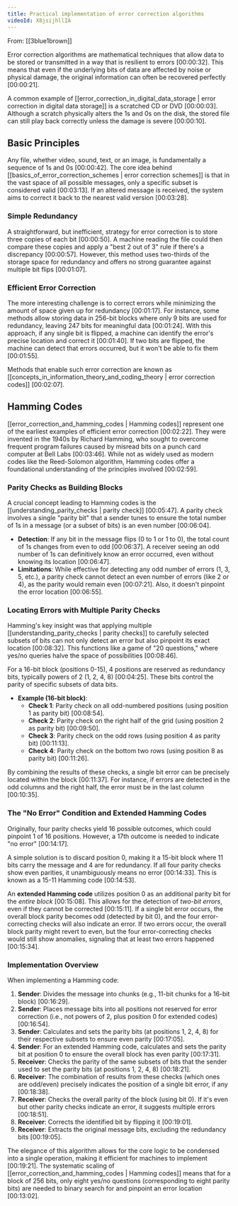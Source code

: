 ```yaml
---
title: Practical implementation of error correction algorithms
videoId: X8jsijhllIA
---
```


From: [[3blue1brown]] <br/> 

Error correction algorithms are mathematical techniques that allow data to be stored or transmitted in a way that is resilient to errors <a class="yt-timestamp" data-t="00:00:32">[00:00:32]</a>. This means that even if the underlying bits of data are affected by noise or physical damage, the original information can often be recovered perfectly <a class="yt-timestamp" data-t="00:00:21">[00:00:21]</a>.

A common example of [[error_correction_in_digital_data_storage | error correction in digital data storage]] is a scratched CD or DVD <a class="yt-timestamp" data-t="00:00:03">[00:00:03]</a>. Although a scratch physically alters the 1s and 0s on the disk, the stored file can still play back correctly unless the damage is severe <a class="yt-timestamp" data-t="00:00:10">[00:00:10]</a>.

## Basic Principles

Any file, whether video, sound, text, or an image, is fundamentally a sequence of 1s and 0s <a class="yt-timestamp" data-t="00:00:42">[00:00:42]</a>. The core idea behind [[basics_of_error_correction_schemes | error correction schemes]] is that in the vast space of all possible messages, only a specific subset is considered valid <a class="yt-timestamp" data-t="00:03:13">[00:03:13]</a>. If an altered message is received, the system aims to correct it back to the nearest valid version <a class="yt-timestamp" data-t="00:03:28">[00:03:28]</a>.

### Simple Redundancy

A straightforward, but inefficient, strategy for error correction is to store three copies of each bit <a class="yt-timestamp" data-t="00:00:50">[00:00:50]</a>. A machine reading the file could then compare these copies and apply a "best 2 out of 3" rule if there's a discrepancy <a class="yt-timestamp" data-t="00:00:57">[00:00:57]</a>. However, this method uses two-thirds of the storage space for redundancy and offers no strong guarantee against multiple bit flips <a class="yt-timestamp" data-t="00:01:07">[00:01:07]</a>.

### Efficient Error Correction

The more interesting challenge is to correct errors while minimizing the amount of space given up for redundancy <a class="yt-timestamp" data-t="00:01:17">[00:01:17]</a>. For instance, some methods allow storing data in 256-bit blocks where only 9 bits are used for redundancy, leaving 247 bits for meaningful data <a class="yt-timestamp" data-t="00:01:24">[00:01:24]</a>. With this approach, if any single bit is flipped, a machine can identify the error's precise location and correct it <a class="yt-timestamp" data-t="00:01:40">[00:01:40]</a>. If two bits are flipped, the machine can detect that errors occurred, but it won't be able to fix them <a class="yt-timestamp" data-t="00:01:55">[00:01:55]</a>.

Methods that enable such error correction are known as [[concepts_in_information_theory_and_coding_theory | error correction codes]] <a class="yt-timestamp" data-t="00:02:07">[00:02:07]</a>.

## Hamming Codes

[[error_correction_and_hamming_codes | Hamming codes]] represent one of the earliest examples of efficient error correction <a class="yt-timestamp" data-t="00:02:22">[00:02:22]</a>. They were invented in the 1940s by Richard Hamming, who sought to overcome frequent program failures caused by misread bits on a punch card computer at Bell Labs <a class="yt-timestamp" data-t="00:03:46">[00:03:46]</a>. While not as widely used as modern codes like the Reed-Solomon algorithm, Hamming codes offer a foundational understanding of the principles involved <a class="yt-timestamp" data-t="00:02:59">[00:02:59]</a>.

### Parity Checks as Building Blocks

A crucial concept leading to Hamming codes is the [[understanding_parity_checks | parity check]] <a class="yt-timestamp" data-t="00:05:47">[00:05:47]</a>. A parity check involves a single "parity bit" that a sender tunes to ensure the total number of 1s in a message (or a subset of bits) is an even number <a class="yt-timestamp" data-t="00:06:04">[00:06:04]</a>.

*   **Detection**: If any bit in the message flips (0 to 1 or 1 to 0), the total count of 1s changes from even to odd <a class="yt-timestamp" data-t="00:06:37">[00:06:37]</a>. A receiver seeing an odd number of 1s can definitively know an error occurred, even without knowing its location <a class="yt-timestamp" data-t="00:06:47">[00:06:47]</a>.
*   **Limitations**: While effective for detecting any odd number of errors (1, 3, 5, etc.), a parity check cannot detect an even number of errors (like 2 or 4), as the parity would remain even <a class="yt-timestamp" data-t="00:07:21">[00:07:21]</a>. Also, it doesn't pinpoint the error location <a class="yt-timestamp" data-t="00:06:55">[00:06:55]</a>.

### Locating Errors with Multiple Parity Checks

Hamming's key insight was that applying multiple [[understanding_parity_checks | parity checks]] to carefully selected subsets of bits can not only detect an error but also pinpoint its exact location <a class="yt-timestamp" data-t="00:08:32">[00:08:32]</a>. This functions like a game of "20 questions," where yes/no queries halve the space of possibilities <a class="yt-timestamp" data-t="00:08:46">[00:08:46]</a>.

For a 16-bit block (positions 0-15), 4 positions are reserved as redundancy bits, typically powers of 2 (1, 2, 4, 8) <a class="yt-timestamp" data-t="00:04:25">[00:04:25]</a>. These bits control the parity of specific subsets of data bits.

*   **Example (16-bit block)**:
    *   **Check 1**: Parity check on all odd-numbered positions (using position 1 as parity bit) <a class="yt-timestamp" data-t="00:08:54">[00:08:54]</a>.
    *   **Check 2**: Parity check on the right half of the grid (using position 2 as parity bit) <a class="yt-timestamp" data-t="00:09:50">[00:09:50]</a>.
    *   **Check 3**: Parity check on the odd rows (using position 4 as parity bit) <a class="yt-timestamp" data-t="00:11:13">[00:11:13]</a>.
    *   **Check 4**: Parity check on the bottom two rows (using position 8 as parity bit) <a class="yt-timestamp" data-t="00:11:26">[00:11:26]</a>.

By combining the results of these checks, a single bit error can be precisely located within the block <a class="yt-timestamp" data-t="00:11:37">[00:11:37]</a>. For instance, if errors are detected in the odd columns and the right half, the error must be in the last column <a class="yt-timestamp" data-t="00:10:35">[00:10:35]</a>.

### The "No Error" Condition and Extended Hamming Codes

Originally, four parity checks yield 16 possible outcomes, which could pinpoint 1 of 16 positions. However, a 17th outcome is needed to indicate "no error" <a class="yt-timestamp" data-t="00:14:17">[00:14:17]</a>.

A simple solution is to discard position 0, making it a 15-bit block where 11 bits carry the message and 4 are for redundancy. If all four parity checks show even parities, it unambiguously means no error <a class="yt-timestamp" data-t="00:14:33">[00:14:33]</a>. This is known as a 15-11 Hamming code <a class="yt-timestamp" data-t="00:14:53">[00:14:53]</a>.

An **extended Hamming code** utilizes position 0 as an additional parity bit for the *entire block* <a class="yt-timestamp" data-t="00:15:08">[00:15:08]</a>. This allows for the detection of *two-bit errors*, even if they cannot be corrected <a class="yt-timestamp" data-t="00:15:11">[00:15:11]</a>. If a single bit error occurs, the overall block parity becomes odd (detected by bit 0), and the four error-correcting checks will also indicate an error. If two errors occur, the overall block parity might revert to even, but the four error-correcting checks would still show anomalies, signaling that at least two errors happened <a class="yt-timestamp" data-t="00:15:34">[00:15:34]</a>.

### Implementation Overview

When implementing a Hamming code:
1.  **Sender**: Divides the message into chunks (e.g., 11-bit chunks for a 16-bit block) <a class="yt-timestamp" data-t="00:16:29">[00:16:29]</a>.
2.  **Sender**: Places message bits into all positions not reserved for error correction (i.e., not powers of 2, plus position 0 for extended codes) <a class="yt-timestamp" data-t="00:16:54">[00:16:54]</a>.
3.  **Sender**: Calculates and sets the parity bits (at positions 1, 2, 4, 8) for their respective subsets to ensure even parity <a class="yt-timestamp" data-t="00:17:05">[00:17:05]</a>.
4.  **Sender**: For an extended Hamming code, calculates and sets the parity bit at position 0 to ensure the overall block has even parity <a class="yt-timestamp" data-t="00:17:31">[00:17:31]</a>.
5.  **Receiver**: Checks the parity of the same subsets of bits that the sender used to set the parity bits (at positions 1, 2, 4, 8) <a class="yt-timestamp" data-t="00:18:21">[00:18:21]</a>.
6.  **Receiver**: The combination of results from these checks (which ones are odd/even) precisely indicates the position of a single bit error, if any <a class="yt-timestamp" data-t="00:18:38">[00:18:38]</a>.
7.  **Receiver**: Checks the overall parity of the block (using bit 0). If it's even but other parity checks indicate an error, it suggests multiple errors <a class="yt-timestamp" data-t="00:18:51">[00:18:51]</a>.
8.  **Receiver**: Corrects the identified bit by flipping it <a class="yt-timestamp" data-t="00:19:01">[00:19:01]</a>.
9.  **Receiver**: Extracts the original message bits, excluding the redundancy bits <a class="yt-timestamp" data-t="00:19:05">[00:19:05]</a>.

The elegance of this algorithm allows for the core logic to be condensed into a single operation, making it efficient for machines to implement <a class="yt-timestamp" data-t="00:19:21">[00:19:21]</a>. The systematic scaling of [[error_correction_and_hamming_codes | Hamming codes]] means that for a block of 256 bits, only eight yes/no questions (corresponding to eight parity bits) are needed to binary search for and pinpoint an error location <a class="yt-timestamp" data-t="00:13:02">[00:13:02]</a>.